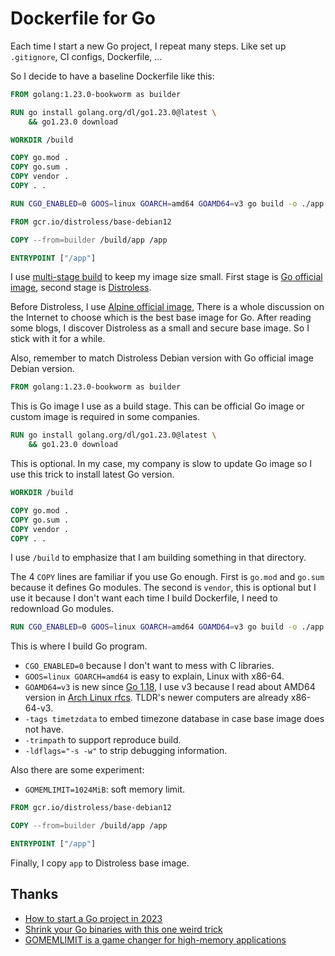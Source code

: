 # Dockerfile for Go

Each time I start a new Go project, I repeat many steps. Like set up `.gitignore`, CI configs, Dockerfile, ...

So I decide to have a baseline Dockerfile like this:

```Dockerfile
FROM golang:1.23.0-bookworm as builder

RUN go install golang.org/dl/go1.23.0@latest \
    && go1.23.0 download

WORKDIR /build

COPY go.mod .
COPY go.sum .
COPY vendor .
COPY . .

RUN CGO_ENABLED=0 GOOS=linux GOARCH=amd64 GOAMD64=v3 go build -o ./app -tags timetzdata -trimpath -ldflags="-s -w" .

FROM gcr.io/distroless/base-debian12

COPY --from=builder /build/app /app

ENTRYPOINT ["/app"]
```

I use [multi-stage build](https://docs.docker.com/develop/develop-images/multistage-build/) to keep my image size small.
First stage is [Go official image](https://hub.docker.com/_/golang), second stage is
[Distroless](https://github.com/GoogleContainerTools/distroless).

Before Distroless, I use [Alpine official image](https://hub.docker.com/_/alpine), There is a whole discussion on the
Internet to choose which is the best base image for Go. After reading some blogs, I discover Distroless as a small and
secure base image. So I stick with it for a while.

Also, remember to match Distroless Debian version with Go official image Debian version.

```Dockerfile
FROM golang:1.23.0-bookworm as builder
```

This is Go image I use as a build stage. This can be official Go image or custom image is required in some companies.

```Dockerfile
RUN go install golang.org/dl/go1.23.0@latest \
    && go1.23.0 download
```

This is optional. In my case, my company is slow to update Go image so I use this trick to install latest Go version.

```Dockerfile
WORKDIR /build

COPY go.mod .
COPY go.sum .
COPY vendor .
COPY . .
```

I use `/build` to emphasize that I am building something in that directory.

The 4 `COPY` lines are familiar if you use Go enough. First is `go.mod` and `go.sum` because it defines Go modules. The
second is `vendor`, this is optional but I use it because I don't want each time I build Dockerfile, I need to
redownload Go modules.

```Dockerfile
RUN CGO_ENABLED=0 GOOS=linux GOARCH=amd64 GOAMD64=v3 go build -o ./app -tags timetzdata -trimpath -ldflags="-s -w" .
```

This is where I build Go program.

- `CGO_ENABLED=0` because I don't want to mess with C libraries.
- `GOOS=linux GOARCH=amd64` is easy to explain, Linux with x86-64.
- `GOAMD64=v3` is new since [Go 1.18](https://go.dev/doc/go1.18#amd64), I use v3 because I read about AMD64 version in
  [Arch Linux rfcs](https://gitlab.archlinux.org/archlinux/rfcs/-/blob/master/rfcs/0002-march.rst). TLDR's newer
  computers are already x86-64-v3.
- `-tags timetzdata` to embed timezone database in case base image does not have.
- `-trimpath` to support reproduce build.
- `-ldflags="-s -w"` to strip debugging information.

Also there are some experiment:

- `GOMEMLIMIT=1024MiB`: soft memory limit.

```Dockerfile
FROM gcr.io/distroless/base-debian12

COPY --from=builder /build/app /app

ENTRYPOINT ["/app"]
```

Finally, I copy `app` to Distroless base image.

## Thanks

- [How to start a Go project in 2023](https://boyter.org/posts/how-to-start-go-project-2023/)
- [Shrink your Go binaries with this one weird trick](https://words.filippo.io/shrink-your-go-binaries-with-this-one-weird-trick/)
- [GOMEMLIMIT is a game changer for high-memory applications](https://weaviate.io/blog/gomemlimit-a-game-changer-for-high-memory-applications)
